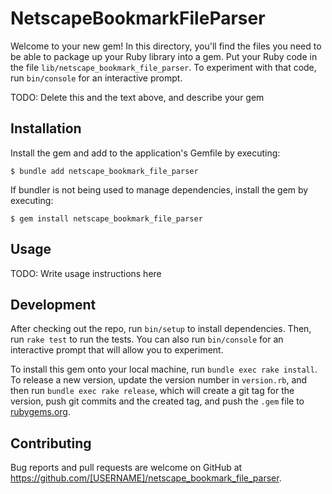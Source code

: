 # NetscapeBookmarkFileParser

Welcome to your new gem! In this directory, you'll find the files you need to be able to package up your Ruby library into a gem. Put your Ruby code in the file `lib/netscape_bookmark_file_parser`. To experiment with that code, run `bin/console` for an interactive prompt.

TODO: Delete this and the text above, and describe your gem

## Installation

Install the gem and add to the application's Gemfile by executing:

    $ bundle add netscape_bookmark_file_parser

If bundler is not being used to manage dependencies, install the gem by executing:

    $ gem install netscape_bookmark_file_parser

## Usage

TODO: Write usage instructions here

## Development

After checking out the repo, run `bin/setup` to install dependencies. Then, run `rake test` to run the tests. You can also run `bin/console` for an interactive prompt that will allow you to experiment.

To install this gem onto your local machine, run `bundle exec rake install`. To release a new version, update the version number in `version.rb`, and then run `bundle exec rake release`, which will create a git tag for the version, push git commits and the created tag, and push the `.gem` file to [rubygems.org](https://rubygems.org).

## Contributing

Bug reports and pull requests are welcome on GitHub at https://github.com/[USERNAME]/netscape_bookmark_file_parser.

